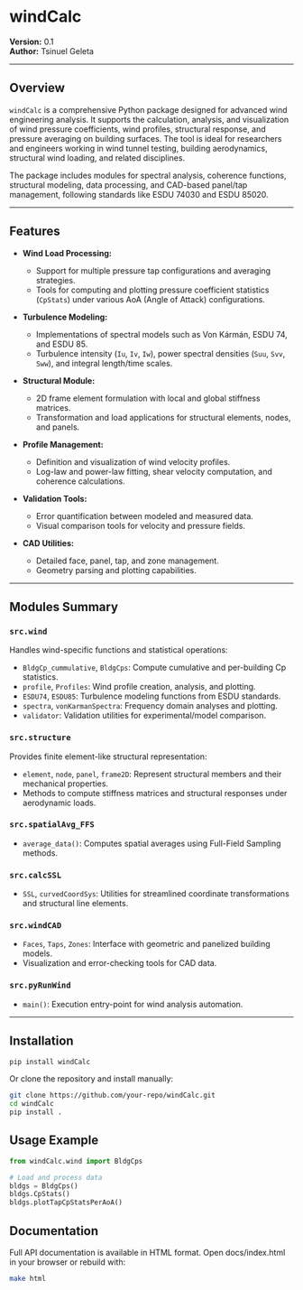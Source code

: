 # windCalc

**Version:** 0.1  
**Author:** Tsinuel Geleta

---

## Overview

`windCalc` is a comprehensive Python package designed for advanced wind engineering analysis. It supports the calculation, analysis, and visualization of wind pressure coefficients, wind profiles, structural response, and pressure averaging on building surfaces. The tool is ideal for researchers and engineers working in wind tunnel testing, building aerodynamics, structural wind loading, and related disciplines.

The package includes modules for spectral analysis, coherence functions, structural modeling, data processing, and CAD-based panel/tap management, following standards like ESDU 74030 and ESDU 85020.

---

## Features

- **Wind Load Processing:**
  - Support for multiple pressure tap configurations and averaging strategies.
  - Tools for computing and plotting pressure coefficient statistics (`CpStats`) under various AoA (Angle of Attack) configurations.

- **Turbulence Modeling:**
  - Implementations of spectral models such as Von Kármán, ESDU 74, and ESDU 85.
  - Turbulence intensity (`Iu`, `Iv`, `Iw`), power spectral densities (`Suu`, `Svv`, `Sww`), and integral length/time scales.

- **Structural Module:**
  - 2D frame element formulation with local and global stiffness matrices.
  - Transformation and load applications for structural elements, nodes, and panels.

- **Profile Management:**
  - Definition and visualization of wind velocity profiles.
  - Log-law and power-law fitting, shear velocity computation, and coherence calculations.

- **Validation Tools:**
  - Error quantification between modeled and measured data.
  - Visual comparison tools for velocity and pressure fields.

- **CAD Utilities:**
  - Detailed face, panel, tap, and zone management.
  - Geometry parsing and plotting capabilities.

---

## Modules Summary

### `src.wind`
Handles wind-specific functions and statistical operations:
- `BldgCp_cummulative`, `BldgCps`: Compute cumulative and per-building Cp statistics.
- `profile`, `Profiles`: Wind profile creation, analysis, and plotting.
- `ESDU74`, `ESDU85`: Turbulence modeling functions from ESDU standards.
- `spectra`, `vonKarmanSpectra`: Frequency domain analyses and plotting.
- `validator`: Validation utilities for experimental/model comparison.

### `src.structure`
Provides finite element-like structural representation:
- `element`, `node`, `panel`, `frame2D`: Represent structural members and their mechanical properties.
- Methods to compute stiffness matrices and structural responses under aerodynamic loads.

### `src.spatialAvg_FFS`
- `average_data()`: Computes spatial averages using Full-Field Sampling methods.

### `src.calcSSL`
- `SSL`, `curvedCoordSys`: Utilities for streamlined coordinate transformations and structural line elements.

### `src.windCAD`
- `Faces`, `Taps`, `Zones`: Interface with geometric and panelized building models.
- Visualization and error-checking tools for CAD data.

### `src.pyRunWind`
- `main()`: Execution entry-point for wind analysis automation.

---

## Installation

```bash
pip install windCalc
```

Or clone the repository and install manually:

```bash
git clone https://github.com/your-repo/windCalc.git
cd windCalc
pip install .
```

## Usage Example

```python
from windCalc.wind import BldgCps

# Load and process data
bldgs = BldgCps()
bldgs.CpStats()
bldgs.plotTapCpStatsPerAoA()
```

## Documentation

Full API documentation is available in HTML format. Open docs/index.html in your browser or rebuild with:
```bash
make html
```
